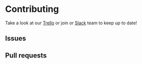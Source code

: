 # Contributing

Take a look at our [Trello](https://trello.com/bonfire5) or join or
[Slack](https://bonfireslack.stamplayapp.com/) team to keep up to date!

## Issues

## Pull requests
